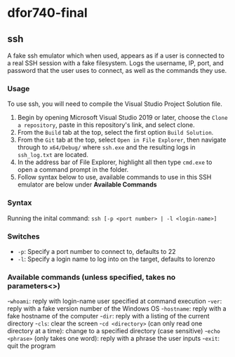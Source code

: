 # dfor740-final
## ssh
A fake ssh emulator which when used, appears as if a user is connected to a real SSH session with a fake filesystem. Logs the username, IP, port, and password that the user uses to connect, as well as the commands they use.

### Usage
To use ssh, you will need to compile the Visual Studio Project Solution file. 
1. Begin by opening Microsoft Visual Studio 2019 or later, choose the ```Clone a repository```, paste in this repository's link, and select clone.
2. From the ```Build``` tab at the top, select the first option ```Build Solution```.
3. From the ```Git``` tab at the top, select ```Open in File Explorer```, then navigate through to ```x64/Debug/``` where ```ssh.exe``` and the resulting logs in ```ssh_log.txt``` are located.
4. In the address bar of File Explorer, highlight all then type ```cmd.exe``` to open a command prompt in the folder.
5. Follow syntax below to use, available commands to use in this SSH emulator are below under **Available Commands**

### Syntax
Running the inital command: ```ssh [-p <port number> | -l <login-name>]```

### Switches
- ```-p```: Specify a port number to connect to, defaults to 22
- ```-l```: Specify a login name to log into on the target, defaults to lorenzo

### Available commands (unless specified, takes no parameters<>)
-```whoami```: reply with login-name user specified at command execution
-```ver```: reply with a fake version number of the Windows OS
-```hostname```: reply with a fake hostname of the computer
-```dir```: reply with a listing of the current directory 
-```cls```: clear the screen
-```cd <directory>``` (can only read one directory at a time): change to a specified directory (case sensitive)
-```echo <phrase>``` (only takes one word): reply with a phrase the user inputs
-```exit```: quit the program
